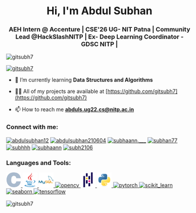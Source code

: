 <h1 align="center">Hi, I'm Abdul Subhan</h1>
<h3 align="center">AEH Intern @ Accenture | CSE'26 UG- NIT Patna | Community Lead @HackSlashNITP | Ex- Deep Learning Coordinator - GDSC NITP | </h3>

<p align="left"> <img src="https://komarev.com/ghpvc/?username=gitsubh7&label=Profile%20views&color=0e75b6&style=flat" alt="gitsubh7" /> </p>

<p align="left"> <a href="https://github.com/ryo-ma/github-profile-trophy"><img src="https://github-profile-trophy.vercel.app/?username=gitsubh7" alt="gitsubh7" /></a> </p>


- 🌱 I’m currently learning **Data Structures and Algorithms**

- 👨‍💻 All of my projects are available at [https://github.com/gitsubh7](https://github.com/gitsubh7)

- 📫 How to reach me **abduls.ug22.cs@nitp.ac.in**



<h3 align="left">Connect with me:</h3>
<p align="left">
<a href="https://linkedin.com/in/abdulsubhan12" target="blank"><img align="center" src="https://raw.githubusercontent.com/rahuldkjain/github-profile-readme-generator/master/src/images/icons/Social/linked-in-alt.svg" alt="abdulsubhan12" height="30" width="40" /></a>
<a href="https://kaggle.com/abdulsubhan210604" target="blank"><img align="center" src="https://raw.githubusercontent.com/rahuldkjain/github-profile-readme-generator/master/src/images/icons/Social/kaggle.svg" alt="abdulsubhan210604" height="30" width="40" /></a>
<a href="https://instagram.com/subhaann.___" target="blank"><img align="center" src="https://raw.githubusercontent.com/rahuldkjain/github-profile-readme-generator/master/src/images/icons/Social/instagram.svg" alt="subhaann.___" height="30" width="40" /></a>
<a href="https://www.codechef.com/users/subhan77" target="blank"><img align="center" src="https://cdn.jsdelivr.net/npm/simple-icons@3.1.0/icons/codechef.svg" alt="subhan77" height="30" width="40" /></a>
<a href="https://codeforces.com/profile/subhhh" target="blank"><img align="center" src="https://raw.githubusercontent.com/rahuldkjain/github-profile-readme-generator/master/src/images/icons/Social/codeforces.svg" alt="subhhh" height="30" width="40" /></a>
<a href="https://www.leetcode.com/subhaann" target="blank"><img align="center" src="https://raw.githubusercontent.com/rahuldkjain/github-profile-readme-generator/master/src/images/icons/Social/leet-code.svg" alt="subhaann" height="30" width="40" /></a>
<a href="https://discord.gg/subh2106" target="blank"><img align="center" src="https://raw.githubusercontent.com/rahuldkjain/github-profile-readme-generator/master/src/images/icons/Social/discord.svg" alt="subh2106" height="30" width="40" /></a>
</p>

<h3 align="left">Languages and Tools:</h3>
<p align="left"> <a href="https://www.cprogramming.com/" target="_blank" rel="noreferrer"> <img src="https://raw.githubusercontent.com/devicons/devicon/master/icons/c/c-original.svg" alt="c" width="40" height="40"/> </a> <a href="https://www.java.com" target="_blank" rel="noreferrer"> <img src="https://raw.githubusercontent.com/devicons/devicon/master/icons/java/java-original.svg" alt="java" width="40" height="40"/> </a> <a href="https://www.mysql.com/" target="_blank" rel="noreferrer"> <img src="https://raw.githubusercontent.com/devicons/devicon/master/icons/mysql/mysql-original-wordmark.svg" alt="mysql" width="40" height="40"/> </a> <a href="https://opencv.org/" target="_blank" rel="noreferrer"> <img src="https://www.vectorlogo.zone/logos/opencv/opencv-icon.svg" alt="opencv" width="40" height="40"/> </a> <a href="https://pandas.pydata.org/" target="_blank" rel="noreferrer"> <img src="https://raw.githubusercontent.com/devicons/devicon/2ae2a900d2f041da66e950e4d48052658d850630/icons/pandas/pandas-original.svg" alt="pandas" width="40" height="40"/> </a> <a href="https://www.python.org" target="_blank" rel="noreferrer"> <img src="https://raw.githubusercontent.com/devicons/devicon/master/icons/python/python-original.svg" alt="python" width="40" height="40"/> </a> <a href="https://pytorch.org/" target="_blank" rel="noreferrer"> <img src="https://www.vectorlogo.zone/logos/pytorch/pytorch-icon.svg" alt="pytorch" width="40" height="40"/> </a> <a href="https://scikit-learn.org/" target="_blank" rel="noreferrer"> <img src="https://upload.wikimedia.org/wikipedia/commons/0/05/Scikit_learn_logo_small.svg" alt="scikit_learn" width="40" height="40"/> </a> <a href="https://seaborn.pydata.org/" target="_blank" rel="noreferrer"> <img src="https://seaborn.pydata.org/_images/logo-mark-lightbg.svg" alt="seaborn" width="40" height="40"/> </a> <a href="https://www.tensorflow.org" target="_blank" rel="noreferrer"> <img src="https://www.vectorlogo.zone/logos/tensorflow/tensorflow-icon.svg" alt="tensorflow" width="40" height="40"/> </a> </p>



<p><img align="center" src="https://github-readme-streak-stats.herokuapp.com/?user=gitsubh7&" alt="gitsubh7" /></p>
